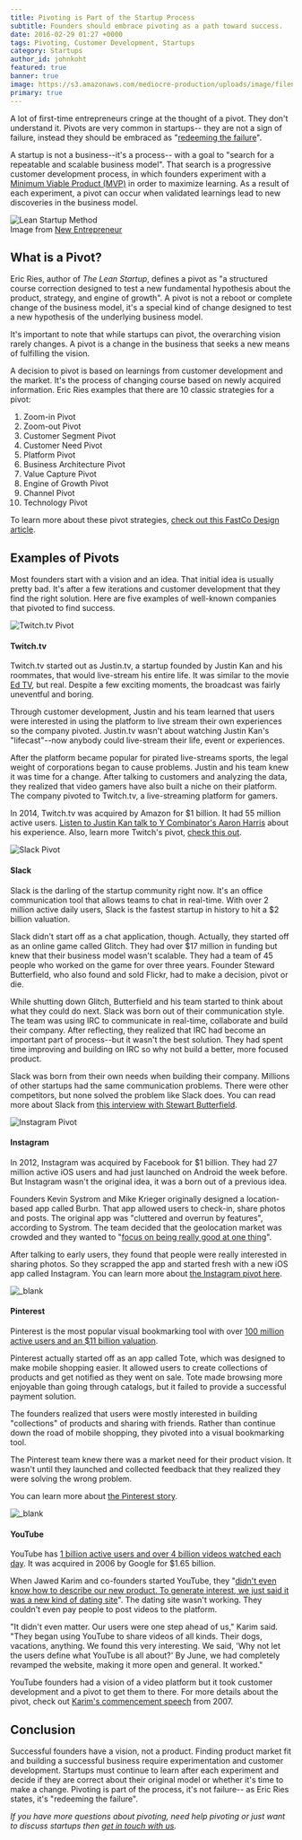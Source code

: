```yaml
---
title: Pivoting is Part of the Startup Process
subtitle: Founders should embrace pivoting as a path toward success.
date: 2016-02-29 01:27 +0000
tags: Pivoting, Customer Development, Startups
category: Startups
author_id: johnkoht
featured: true
banner: true
image: https://s3.amazonaws.com/mediocre-production/uploads/image/filename/65/startup-pivot.jpg
primary: true
---
```


A lot of first-time entrepreneurs cringe at the thought of a pivot. They don't understand it. Pivots are very common in startups-- they are not a sign of failure, instead they should be embraced as "<a href="https://www.youtube.com/watch?v=1hTI4z2ijc4" target="_blank">redeeming the failure</a>".

A startup is not a business--it's a process-- with a goal to "search for a repeatable and scalable business model". That search is a progressive customer development process, in which founders experiment with a [Minimum Viable Product (MVP)](https://www.kohactive.com/startups/three-week-mvp) in order to maximize learning. As a result of each experiment, a pivot can occur when validated learnings lead to new discoveries in the business model.

<div><img src="https://newentrepreneurship.files.wordpress.com/2012/11/build-measure-learn.png" alt="Lean Startup Method" /><figcaption>Image from <a href="http://newentrepreneurship.nl/lean-startup-method/" target="_blank">New Entrepreneur</a></figcaption></div>

## What is a Pivot?

Eric Ries, author of _The Lean Startup_, defines a pivot as "a structured course correction designed to test a new fundamental hypothesis about the product, strategy, and engine of growth". A pivot is not a reboot or complete change of the business model, it's a special kind of change designed to test a new hypothesis of the underlying business model. 

It's important to note that while startups can pivot, the overarching vision rarely changes. A pivot is a change in the business that seeks a new means of fulfilling the vision.

A decision to pivot is based on learnings from customer development and the market. It's the process of changing course based on newly acquired information. Eric Ries examples that there are 10 classic strategies for a pivot:

1. Zoom-in Pivot
2. Zoom-out Pivot
3. Customer Segment Pivot
4. Customer Need Pivot
5. Platform Pivot
6. Business Architecture Pivot
7. Value Capture Pivot
8. Engine of Growth Pivot
9. Channel Pivot
10. Technology Pivot

To learn more about these pivot strategies, <a href="http://www.fastcodesign.com/1669814/eric-ries-10-classic-strategies-for-a-fast-user-focused-company-reboot" target="_blank">check out this FastCo Design article</a>. 


## Examples of Pivots

Most founders start with a vision and an idea. That initial idea is usually pretty bad. It's after a few iterations and customer development that they find the right solution. Here are five examples of well-known companies that pivoted to find success.

<div><img src="https://resizer.kohactive.com/1000/600/fill/https://i.ytimg.com/vi/xMuDVugJuow/maxresdefault.jpg" alt="Twitch.tv Pivot" /></div>

#### Twitch.tv
Twitch.tv started out as Justin.tv, a startup founded by Justin Kan and his roommates, that would live-stream his entire life. It was similar to the movie <a href="http://www.imdb.com/title/tt0131369/" target="_blank">Ed TV</a>, but real. Despite a few exciting moments, the broadcast was fairly uneventful and boring. 

Through customer development, Justin and his team learned that users were interested in using the platform to live stream their own experiences so the company pivoted. Justin.tv wasn't about watching Justin Kan's "lifecast"--now anybody could live-stream their life, event or experiences.

After the platform became popular for pirated live-streams sports, the legal weight of corporations began to cause problems. Justin and his team knew it was time for a change. After talking to customers and analyzing the data, they realized that video gamers have also built a niche on their platform. The company pivoted to Twitch.tv, a live-streaming platform for gamers. 

In 2014, Twitch.tv was acquired by Amazon for $1 billion. It had 55 million active users. <a href="https://soundcloud.com/akharris/startup-school-radio-ep-2-justin-kan-mathilde-collin" target="_blank">Listen to Justin Kan talk to Y Combinator's Aaron Harris</a> about  his experience. Also, learn more Twitch's pivot, <a href="http://www.fastcompany.com/1839300/many-pivots-justintv-how-livecam-show-became-home-video-gaming-superstars" target="_blank">check this out</a>.

<div><img src="https://resizer.kohactive.com/1000/600/fill/https://s3.amazonaws.com/mediocre-production/uploads/image/filename/46/slack.jpg" alt="Slack Pivot" /></div>

#### Slack

Slack is the darling of the startup community right now. It's an office communication tool that allows teams to chat in real-time. With over 2 million active daily users, Slack is the fastest startup in history to hit a $2 billion valuation.

Slack didn't start off as a chat application, though. Actually, they started off as an online game called Glitch. They had over $17 million in funding but knew that their business model wasn't scalable. They had a team of 45 people who worked on the game for over three years. Founder Steward Butterfield, who also found and sold Flickr, had to make a decision, pivot or die. 

While shutting down Glitch, Butterfield and his team started to think about what they could do next. Slack was born out of their communication style. The team was using IRC to communicate in real-time, collaborate and build their company. After reflecting, they realized that IRC had become an important part of process--but it wasn't the best solution. They had spent time improving and building on IRC so why not build a better, more focused product. 

Slack was born from their own needs when building their company. Millions of other startups had the same communication problems. There were other competitors, but none solved the problem like Slack does. You can read more about Slack from <a href="http://www.businessinsider.com/slack-ceo-stewart-butterfield-interview-2015-4" target="_blank">this interview with Stewart Butterfield</a>.

<div><img src="https://s3.amazonaws.com/mediocre-production/uploads/image/filename/47/instagram.jpg" alt="Instagram Pivot" /></div>

#### Instagram 

In 2012, Instagram was acquired by Facebook for $1 billion. They had 27 million active iOS users and had just launched on Android the week before. But Instagram wasn't the original idea, it was a born out of a previous idea.

Founders Kevin Systrom and Mike Krieger originally designed a location-based app called Burbn. That app allowed users to check-in, share photos and posts. The original app was "cluttered and overrun by features", according to Systrom. The team decided that the geolocation market was crowded and they wanted to "<a href="https://www.quora.com/What-is-the-genesis-of-Instagram" target="_blank">focus on being really good at one thing</a>". 

After talking to early users, they found that people were really interested in sharing photos. So they scrapped the app and started fresh with a new iOS app called Instagram. You can learn more about <a href="http://techcrunch.com/2010/11/08/instagram-a-pivotal-pivot/" target="_blank">the Instagram pivot here</a>.

<div><img src="https://s3.amazonaws.com/mediocre-production/uploads/image/filename/48/pinterest.jpg" alt="_blank" /></div>

#### Pinterest

Pinterest is the most popular visual bookmarking tool with over <a href="http://expandedramblings.com/index.php/pinterest-stats/" target="_blank">100 million active users and an $11 billion valuation</a>. 

Pinterest actually started off as an app called Tote, which was designed to make mobile shopping easier. It allowed users to create collections of products and get notified as they went on sale. Tote made browsing more enjoyable than going through catalogs, but it failed to provide a successful payment solution. 

The founders realized that users were mostly interested in building "collections" of products and sharing with friends. Rather than continue down the road of mobile shopping, they pivoted into a visual bookmarking tool.

The Pinterest team knew there was a market need for their product vision. It wasn't until they launched and collected feedback that they realized they were solving the wrong problem.

You can learn more about <a href="http://www.fastcompany.com/3001984/pinterest-pivot" target="_blank">the Pinterest story</a>.

<div><img src="https://s3.amazonaws.com/mediocre-production/uploads/image/filename/49/youtube.jpg" alt="_blank" /></div>

#### YouTube

YouTube has <a href="http://expandedramblings.com/index.php/youtube-statistics/" target="_blank">1 billion active users and over 4 billion videos watched each day</a>. It was acquired in 2006 by Google for $1.65 billion.

When Jawed Karim and co-founders started YouTube, they "<a href="http://motherboard.vice.com/read/10-years-ago-today-youtube-launched-as-a-dating-website" target="_blank">didn't even know how to describe our new product. To generate interest, we just said it was a new kind of dating site</a>". The dating site wasn't working. They couldn't even pay people to post videos to the platform. 

"It didn't even matter. Our users were one step ahead of us," Karim said. "They began using YouTube to share videos of all kinds. Their dogs, vacations, anything. We found this very interesting. We said, 'Why not let the users define what YouTube is all about?' By June, we had completely revamped the website, making it more open and general. It worked." 

YouTube founders had a vision of a video platform but it took customer development and a pivot to get them to there. For more details about the pivot, check out <a href="https://www.youtube.com/watch?v=24yglUYbKXE" target="_blank">Karim's commencement speech</a> from 2007.

## Conclusion

Successful founders have a vision, not a product. Finding product market fit and building a successful business require experimentation and customer development. Startups must continue to learn after each experiment and decide if they are correct about their original model or whether it's time to make a change. Pivoting is part of the process, it's not failure-- as Eric Ries states, it's "redeeming the failure".

_If you have more questions about pivoting, need help pivoting or just want to discuss startups then <a data-toggle="modal" data-planner-button="true" data-planner-source="blog-post-pivot-post" href="#modal-project-planner">get in touch with us</a>._
